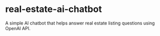 # real-estate-ai-chatbot
A simple AI chatbot that helps answer real estate listing questions using OpenAI API.
